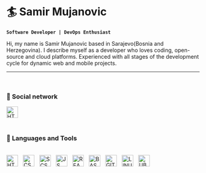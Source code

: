# 🏄 Samir Mujanovic

**`Software Developer | DevOps Enthusiast`**

Hi, my name is Samir Mujanovic based in Sarajevo(Bosnia and Herzegovina). I describe myself as a developer who loves coding, open-source and cloud platforms. Experienced with all stages of the development cycle for dynamic web and mobile projects.

---

<br>

### 📱 Social network

<a href="https://www.linkedin.com/in/samir-mujanovic/">
    <img align="left" alt="HTML" width="30px" style="padding-right:10px;" src="https://cdn.jsdelivr.net/gh/devicons/devicon/icons/linkedin/linkedin-original.svg" >
</a>
<br>
<br>

#

### 🧰 Languages and Tools

<br>

<img align="left" alt="HTML" width="30px" style="padding-right:10px;" src="https://cdn.jsdelivr.net/gh/devicons/devicon/icons/html5/html5-original.svg" >
<img align="left" alt="CSS" width="30px" style="padding-right:10px;" src="https://cdn.jsdelivr.net/gh/devicons/devicon/icons/css3/css3-original.svg" >
<img align="left" alt="SCSS" width="30px" style="padding-right:10px;" src="https://cdn.jsdelivr.net/gh/devicons/devicon/icons/sass/sass-original.svg" >
<img align="left" alt="JS" width="30px" style="padding-right:10px;" src="https://cdn.jsdelivr.net/gh/devicons/devicon/icons/javascript/javascript-plain.svg" >
<img align="left" alt="REACT" width="30px" style="padding-right:10px;" src="https://cdn.jsdelivr.net/gh/devicons/devicon/icons/react/react-original.svg" >
<img align="left" alt="BASH" width="30px" style="padding-right:10px;" src="https://cdn.jsdelivr.net/gh/devicons/devicon/icons/bash/bash-plain.svg" >
<img align="left" alt="GIT" width="30px" style="padding-right:10px;" src="https://cdn.jsdelivr.net/gh/devicons/devicon/icons/git/git-original.svg" >
<img align="left" alt="LINUX" width="30px" style="padding-right:10px;" src="https://cdn.jsdelivr.net/gh/devicons/devicon/icons/linux/linux-original.svg" >
<img align="left" alt="UBUNTU" width="30px" style="padding-right:10px;" src="https://cdn.jsdelivr.net/gh/devicons/devicon/icons/ubuntu/ubuntu-plain.svg" >
